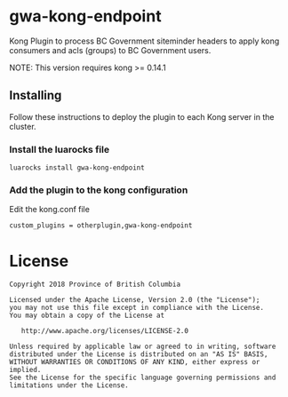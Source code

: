 # gwa-kong-endpoint

Kong Plugin to process BC Government siteminder headers to apply kong consumers and acls (groups)
to BC Government users.

NOTE: This version requires kong >= 0.14.1

## Installing

Follow these instructions to deploy the plugin to each Kong server in the cluster.

### Install the luarocks file

`luarocks install gwa-kong-endpoint`

### Add the plugin to the kong configuration

Edit the kong.conf file 

```
custom_plugins = otherplugin,gwa-kong-endpoint
```

# License

```
Copyright 2018 Province of British Columbia

Licensed under the Apache License, Version 2.0 (the "License");
you may not use this file except in compliance with the License.
You may obtain a copy of the License at

   http://www.apache.org/licenses/LICENSE-2.0

Unless required by applicable law or agreed to in writing, software
distributed under the License is distributed on an "AS IS" BASIS,
WITHOUT WARRANTIES OR CONDITIONS OF ANY KIND, either express or implied.
See the License for the specific language governing permissions and
limitations under the License.
```
